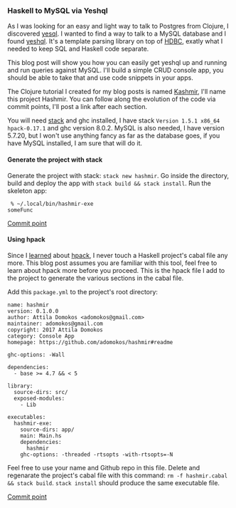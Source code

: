 ### Haskell to MySQL via Yeshql

As I was looking for an easy and light way to talk to Postgres from Clojure, I discovered [yesql](https://github.com/krisajenkins/yesql). I wanted to find a way to talk to a MySQL database and I found [yeshql](https://github.com/tdammers/yeshql). It's a template parsing library on top of [HDBC](https://github.com/ryantm/hdbc-mysql), exatly what I needed to keep SQL and Haskell code separate.

This blog post will show you how you can easily get yeshql up and running and run queries against MySQL. I'll build a simple CRUD console app, you should be able to take that and use code snippets in your apps.

The Clojure tutorial I created for my blog posts is named [Kashmir](https://github.com/adomokos/kashmir), I'll name this project Hashmir. You can follow along the evolution of the code via commit points, I'll post a link after each section.

You will need [stack](https://docs.haskellstack.org/en/stable/README/) and ghc installed, I have stack `Version 1.5.1 x86_64 hpack-0.17.1` and ghc version 8.0.2. MySQL is also needed, I have version 5.7.20, but I won't use anything fancy as far as the database goes, if you have MySQL installed, I am sure that will do it.

#### Generate the project with stack

Generate the project with stack: `stack new hashmir`. Go inside the directory, build and deploy the app with `stack build && stack install`. Run the skeleton app:

```shell
 % ~/.local/bin/hashmir-exe
someFunc
```
[Commit point](https://github.com/adomokos/hashmir/commit/de07eebdf3b0f40b550279a58231603eef4f4809)

#### Using hpack

Since I [learned](https://academy.mondaymorninghaskell.com/p/your-first-haskell-project) about [hpack](https://github.com/sol/hpack), I never touch a Haskell project's cabal file any more. This blog post assumes you are familiar with this tool, feel free to learn about hpack more before you proceed.
This is the hpack file I add to the project to generate the various sections in the cabal file.

Add this `package.yml` to the project's root directory:

```shell
name: hashmir
version: 0.1.0.0
author: Attila Domokos <adomokos@gmail.com>
maintainer: adomokos@gmail.com
copyright: 2017 Attila Domokos
category: Console App
homepage: https://github.com/adomokos/hashmir#readme

ghc-options: -Wall

dependencies:
  - base >= 4.7 && < 5

library:
  source-dirs: src/
  exposed-modules:
    - Lib

executables:
  hashmir-exe:
    source-dirs: app/
    main: Main.hs
    dependencies:
      hashmir
    ghc-options: -threaded -rtsopts -with-rtsopts=-N
```

Feel free to use your name and Github repo in this file.
Delete and regenarate the project's cabal file with this command: `rm -f hashmir.cabal && stack build`. `stack install` should produce the same executable file.

[Commit point](https://github.com/adomokos/hashmir/commit/873bacf0c76787e9e199f994ca43d6de2f67cf3a)

